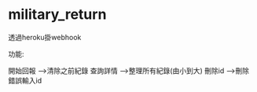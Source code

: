 # military_return

透過heroku掛webhook

功能:

開始回報  -->清除之前紀錄
查詢詳情  -->整理所有紀錄(由小到大)
刪除id    -->刪除錯誤輸入id
